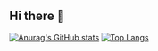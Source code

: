 ## Hi there 👋
[![Anurag's GitHub stats](https://github-readme-stats.vercel.app/api?username=alanliongar&theme=shadow_green)](https://github.com/anuraghazra/github-readme-stats)
[![Top Langs](https://github-readme-stats.vercel.app/api/top-langs/?username=alanliongar&layout=compact)](https://github.com/anuraghazra/github-readme-stats)



<!--
**alanliongar/alanliongar** is a ✨ _special_ ✨ repository because its `README.md` (this file) appears on your GitHub profile.

Here are some ideas to get you started:

- 🔭 I’m currently working on ...
- 🌱 I’m currently learning ...
- 👯 I’m looking to collaborate on ...
- 🤔 I’m looking for help with ...
- 💬 Ask me about ...
- 📫 How to reach me: ...
- 😄 Pronouns: ...
- ⚡ Fun fact: ...
-->
